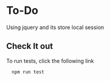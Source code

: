 
# To-Do

Using jquery and its store local session


## Check It out

To run tests, click the following link

```bash
  npm run test
```

